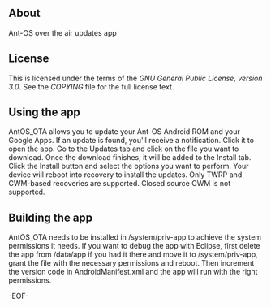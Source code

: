About
-----

Ant-OS over the air updates app


License
-------

This  is licensed under the terms of the *GNU General Public License,
version 3.0*. See the *COPYING* file for the full license text.


Using the app
-------------

AntOS_OTA allows you to update your Ant-OS Android ROM and your Google Apps.
If an update is found, you'll receive a notification. Click it to open the app.
Go to the Updates tab and click on the file you want to download.
Once the download finishes, it will be added to the Install tab. Click the 
Install button and select the options you want to perform. Your device will reboot 
into recovery to install the updates.
Only TWRP and CWM-based recoveries are supported. Closed source CWM is not supported.


Building the app
----------------

AntOS_OTA needs to be installed in /system/priv-app to achieve the system
permissions it needs. If you want to debug the app with Eclipse, first
delete the app from /data/app if you had it there and move it to /system/priv-app,
grant the file with the necessary permissions and reboot. Then increment the version
code in AndroidManifest.xml and the app will run with the right permissions. 


-EOF-
